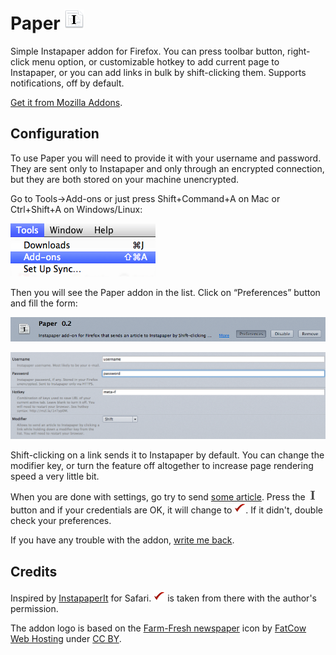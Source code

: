 Paper ![icon](icon.png)
=====

Simple Instapaper addon for Firefox. You can press toolbar button,
right-click menu option, or customizable hotkey to add current page
to Instapaper, or you can add links in bulk by shift-clicking them.
Supports notifications, off by default.

[Get it from Mozilla Addons][mozilla].

[mozilla]: https://addons.mozilla.org/en-US/firefox/addon/paper-for-instapaper/

Configuration
-------------

To use Paper you will need to provide it with your username and password.
They are sent only to Instapaper and only through an encrypted connection,
but they are both stored on your machine unencrypted.

Go to Tools→Add-ons or just press Shift+Command+A on Mac or Ctrl+Shift+A
on Windows/Linux:

![Tools→Add-ons](doc/tools.png)

Then you will see the Paper addon in the list. Click on “Preferences” button
and fill the form:

![Paper→Preferences](doc/addons.png)

![Preferences](doc/preferences.png)

Shift-clicking on a link sends it to Instapaper by default. You can change
the modifier key, or turn the feature off altogether to increase page
rendering speed a very little bit.

When you are done with settings, go try to send [some article][article].
Press the ![Send to Instapaper][default] button and if your credentials are OK,
it will change to ![the tick][success]. If it didn't, double check your preferences.

[default]: data/default-16.png
[success]: data/success-16.png

If you have any trouble with the addon, [write me back][email].

[article]: http://www.rollingstone.com/culture/features/ben-schlappig-airlines-fly-free-20150720
[email]: mailto:mail@yegortimoshenko.com

Credits
-------

Inspired by [InstapaperIt][instapaperit] for Safari. ![The tick][success]
is taken from there with the author's permission.

[instapaperit]: http://elasticthreads.tumblr.com/post/675433975/safari-extensions

The addon logo is based on the [Farm-Fresh newspaper][source] icon by
[FatCow Web Hosting][author] under [CC BY][license].

[author]: http://www.fatcow.com/free-icons/
[license]: https://creativecommons.org/licenses/by/3.0/us/deed.en
[source]: https://commons.wikimedia.org/wiki/File:Farm-Fresh_newspaper.png
